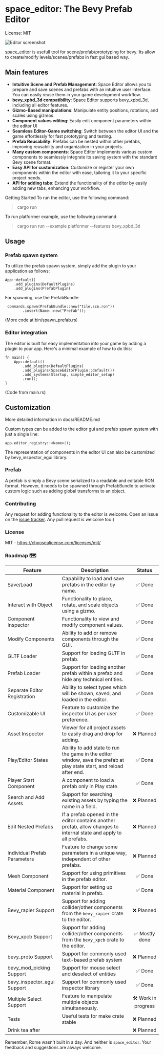 # space_editor: The Bevy Prefab Editor
License: MIT 

![Editor screenshot](https://github.com/rewin123/space_editor/blob/main/showcase.png)

space_editor is usefull tool for scene/prefab/prototyping for bevy.  Its allow to create/modify levels/scenes/prefabs in fast gui based way.
## Main features

- **Intuitive Scene and Prefab Management**: Space Editor allows you to prepare and save scenes and prefabs with an intuitive user interface. You can easily reuse them in your game development workflow. 
- **bevy_xpbd_3d compatibility**: Space Editor supports bevy_xpbd_3d, including all editor features. 
- **Gizmo-Based manipulations**: Manipulate entity positions, rotations, and scales using gizmos. 
- **Component values editing**: Easily edit component parameters within the editor UI 
- **Seamless Editor-Game switching**: Switch between the editor UI and the game effortlessly for fast prototyping and testing. 
- **Prefab Reusability**: Prefabs can be nested within other prefabs, improving reusability and organization in your projects. 
- **Many custom components**: Space Editor implements various custom components to seamlessly integrate its saving system with the standard Bevy scene format. 
- **Easy API for customization**: Customize or register your own components within the editor with ease, tailoring it to your specific project needs.
- **API for adding tabs**: Extend the functionality of the editor by easily adding new tabs, enhancing your workflow. 

Getting Started
To run the editor, use the following command:
> cargo run

To run platformer example, use the following command:
> cargo run run --example platformer --features bevy_xpbd_3d


## Usage
### Prefab spawn system
To utilize the prefab spawn system, simply add the plugin to your application as follows:
```
App::default()
    .add_plugins(DefaultPlugins)
    .add_plugins(PrefabPlugin)
```

For spawning, use the PrefabBundle:
```
 commands.spawn(PrefabBundle::new("tile.scn.ron"))
        .insert(Name::new("Prefab"));
```

(More code at bin/spawn_prefab.rs)


### Editor integration
The editor is built for easy implementation into your game by adding a plugin to your app. Here's a minimal example of how to do this:

```
fn main() {
    App::default()
        .add_plugins(DefaultPlugins)
        .add_plugins(SpaceEditorPlugin::default())
        .add_systems(Startup, simple_editor_setup)
        .run();
}
```

(Code from main.rs)

## Customization

More detailed information in docs/README.md

Custom types can be added to the editor gui and prefab spawn system with just a single line:

```
app.editor_registry::<Name>();
```
The representation of components in the editor UI can also be customized by bevy_inspector_egui library.

### Prefab
A prefab is simply a Bevy scene serialized to a readable and editable RON format. However, it needs to be spawned through PrefabBundle to activate custom logic such as adding global transforms to an object.

### Contributing
Any request for adding functionality to the editor is welcome. Open an issue on the [issue tracker](https://github.com/rewin123/space_editor/issues).
Any pull request is welcome too:) 

### License
MIT - https://choosealicense.com/licenses/mit/

### Roadmap 🗺️


| Feature                          | Description                                                                                                              | Status    |
|----------------------------------|--------------------------------------------------------------------------------------------------------------------------|:---------:|
| Save/Load                        | Capability to load and save prefabs in the editor by name.                                                               | ✅ Done             |
| Interact with Object             | Functionality to place, rotate, and scale objects using a gizmo.                                                         | ✅ Done             |
| Component Inspector              | Functionality to view and modify component values.                                                                       | ✅ Done             |
| Modify Components                | Ability to add or remove components through the GUI.                                                                     | ✅ Done             |
| GLTF Loader                      | Support for loading GLTF in prefab.                                                                                      | ✅ Done             |
| Prefab Loader                    | Support for loading another prefab within a prefab and hide any technical entities.                                      | ✅ Done             |
| Separate Editor Registration     | Ability to select types which will be shown, saved, and loaded in the editor.                                            | ✅ Done             |
| Customizable UI                  | Feature to customize the inspector UI as per user preference.                                                            | ✅ Done             |
| Asset Inspector                  | Viewer for all project assets to easily drag and drop for adding.                                                        | ❌ Planned          |
| Play/Editor States               | Ability to add state to run the game in the editor window, save the prefab at play state start, and reload after end.    | ✅ Done             |
| Player Start Component           | A component to load a prefab only in Play state.                                                                         | ✅ Done          |
| Search and Add Assets            | Support for searching existing assets by typing the name in a field.                                                     | ❌ Planned          |
| Edit Nested Prefabs              | If a prefab opened in the editor contains another prefab, allow changes to internal state and apply to all prefabs.      | ❌ Planned          |
| Individual Prefab Parameters     | Feature to change some parameters in a unique way, independent of other prefabs.                                         | ❌ Planned          |
| Mesh Component                   | Support for using primitives in the prefab editor.                                                                       | ✅ Done |
| Material Component               | Support for setting up material in prefab.                                                                               | ✅ Done |
| Bevy_rapier Support              | Support for adding collider/other components from the `bevy_rapier` crate to the editor.                                 | ❌ Planned          |
| Bevy_xpcb Support                | Support for adding collider/other components from the `bevy_xpcb` crate to the editor.                                   | ✅ Mostly done      |
| bevy_proto Support                | Support for commonly used text-based prefab system                                                                       | ❌ Planned          |
| bevy_mod_picking Support         | Support for mouse select and deselect of entities                                                                        | ✅ Done             |
| bevy_inspector_egui Support      | Support for commonly used inspector library                                                                              | ✅ Done             |
| Multiple Select Support          | Feature to manipulate multiple objects simultaneously.                                                                   | 🛠️ Work in progress |
| Tests                            | Useful tests for make crate stable                                                                                       | ❌ Planned          |
| Drink tea after                  |                                                                                                                          | ❌ Planned          |

Remember, Rome wasn't built in a day. And neither is `space_editor`. Your feedback and suggestions are always welcome.

